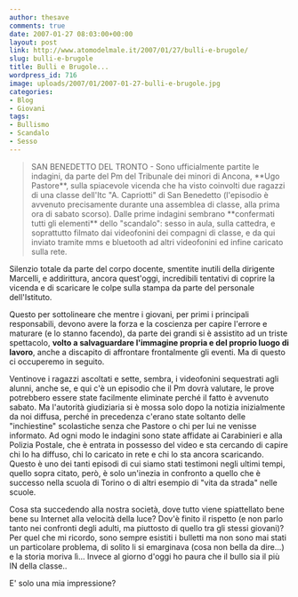 ```yaml
---
author: thesave
comments: true
date: 2007-01-27 08:03:00+00:00
layout: post
link: http://www.atomodelmale.it/2007/01/27/bulli-e-brugole/
slug: bulli-e-brugole
title: Bulli e Brugole...
wordpress_id: 716
image: uploads/2007/01/2007-01-27-bulli-e-brugole.jpg
categories:
- Blog
- Giovani
tags:
- Bullismo
- Scandalo
- Sesso
---
```


<blockquote>SAN BENEDETTO DEL TRONTO - Sono ufficialmente partite le indagini, da parte del Pm del Tribunale dei minori di Ancona, **Ugo Pastore**, sulla spiacevole vicenda che ha visto coinvolti due ragazzi di una classe dell'Itc "A. Capriotti" di San Benedetto (l'episodio è avvenuto precisamente durante una assemblea di classe, alla prima ora di sabato scorso).
Dalle prime indagini sembrano **confermati tutti gli elementi** dello "scandalo": sesso in aula, sulla cattedra, e soprattutto filmato dai videofonini dei compagni di classe, e da qui inviato tramite mms e bluetooth ad altri videofonini ed infine caricato sulla rete.</blockquote>

Silenzio totale da parte del corpo docente, smentite inutili della dirigente Marcelli, e addirittura, ancora quest'oggi, incredibili tentativi di coprire la vicenda e di scaricare le colpe sulla stampa da parte del personale dell'Istituto.

Questo per sottolineare che mentre i giovani, per primi i principali responsabili, devono avere la forza e la coscienza per capire l'errore e maturare (e lo stanno facendo), da parte dei grandi si è assistito ad un triste spettacolo, **volto a salvaguardare l'immagine propria e del proprio luogo di lavoro**, anche a discapito di affrontare frontalmente gli eventi. Ma di questo ci occuperemo in seguito.

Ventinove i ragazzi ascoltati e sette, sembra, i videofonini sequestrati agli alunni, anche se, e qui c'è un episodio che il Pm dovrà valutare, le prove potrebbero essere state facilmente eliminate perché il fatto è avvenuto sabato. Ma l'autorità giudiziaria si è mossa solo dopo la notizia inizialmente da noi diffusa, perché in precedenza c'erano state soltanto delle "inchiestine" scolastiche senza che Pastore o chi per lui ne venisse informato. Ad ogni modo le indagini sono state affidate ai Carabinieri e alla Polizia Postale, che è entrata in possesso del video e sta cercando di capire chi lo ha diffuso, chi lo caricato in rete e chi lo sta ancora scaricando.
Questo è uno dei tanti episodi di cui siamo stati testimoni negli ultimi tempi, quello sopra citato, però, è solo un'inezia in confronto a quello che è successo nella scuola di  Torino o di altri esempio di "vita da strada" nelle scuole.

Cosa sta succedendo alla nostra società, dove tutto viene spiattellato bene bene su Internet alla velocità della luce?
Dov'è finito il rispetto (e non parlo tanto nei confronti degli adulti, ma piuttosto di quello tra gli stessi giovani)?
Per quel che mi ricordo, sono sempre esistiti i bulletti ma non sono mai stati un particolare problema, di solito li si emarginava (cosa non bella da dire...) e la storia moriva lì... Invece al giorno d'oggi ho paura che il bullo sia il più IN della classe..

E' solo una mia impressione?
